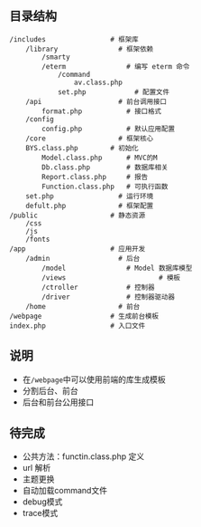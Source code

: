 ## 目录结构

```
/includes                # 框架库
	/library               # 框架依赖    
		/smarty
		/eterm               # 编写 eterm 命令
			/command
				av.class.php   
			set.php            # 配置文件 
	/api                   # 前台调用接口
		format.php           # 接口格式
	/config
		config.php           # 默认应用配置
	/core                  # 框架核心
    BYS.class.php        # 初始化
		Model.class.php      # MVC的M
		Db.class.php         # 数据库相关
		Report.class.php     # 报告
		Function.class.php   # 可执行函数
	set.php                # 运行环境
	defult.php             # 框架配置
/public                  # 静态资源
	/css
	/js
	/fonts
/app                     # 应用开发
	/admin                 # 后台
		/model               # Model 数据库模型
		/views					     # 模板
		/ctroller            # 控制器
		/driver              # 控制器驱动器
	/home                  # 前台
/webpage                 # 生成前台模板
index.php                # 入口文件
```

## 说明

* 在`/webpage`中可以使用前端的库生成模板
* 分割后台、前台
* 后台和前台公用接口

## 待完成

* 公共方法：functin.class.php 定义
* url 解析
* 主题更换
* 自动加载command文件
* debug模式
* trace模式
